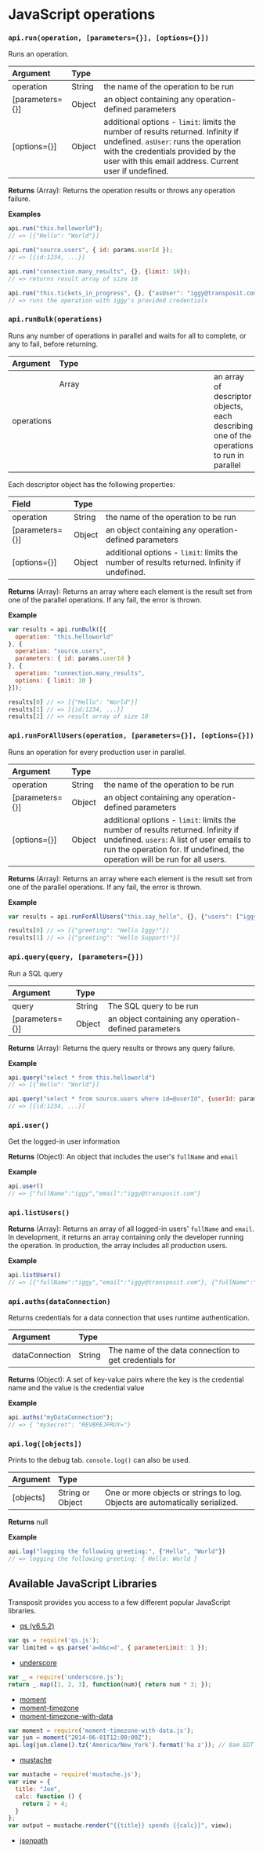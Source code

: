 # JavaScript operations

### `api.run(operation, [parameters={}], [options={}])`

Runs an operation.

| Argument | Type |  |
| :--- | :--- | :--- |
| operation | String | the name of the operation to be run |
| \[parameters={}\] | Object | an object containing any operation-defined parameters |
| \[options={}\] | Object | additional options - `limit`: limits the number of results returned. Infinity if undefined. `asUser`: runs the operation with the credentials provided by the user with this email address. Current user if undefined. |

**Returns** \(Array\): Returns the operation results or throws any operation failure.

**Examples**

```javascript
api.run("this.helloworld");
// => [{"Hello": "World"}]

api.run("source.users", { id: params.userId });
// => [{id:1234, ...}]

api.run("connection.many_results", {}, {limit: 10});
// => returns result array of size 10

api.run("this.tickets_in_progress", {}, {"asUser": "iggy@transposit.com"})
// => runs the operation with iggy's provided credentials
```

### `api.runBulk(operations)`

Runs any number of operations in parallel and waits for all to complete, or any to fail, before returning.

| Argument | Type |  |
| :--- | :--- | :--- |
| operations | Array<Object> | an array of descriptor objects, each describing one of the operations to run in parallel |
  
Each descriptor object has the following properties:

| Field | Type |  |
| :--- | :--- | :--- |
| operation | String | the name of the operation to be run |
| \[parameters={}\] | Object | an object containing any operation-defined parameters |
| \[options={}\] | Object | additional options - `limit`: limits the number of results returned. Infinity if undefined. |

**Returns** \(Array\): Returns an array where each element is the result set from one of the parallel operations. If any fail, the error is thrown.

**Example**

```javascript
var results = api.runBulk([{
  operation: "this.helloworld"
}, {
  operation: "source.users",
  parameters: { id: params.userId }
}, {
  operation: "connection.many_results",
  options: { limit: 10 }
}]);

results[0] // => [{"Hello": "World"}]
results[1] // => [{id:1234, ...}]
results[2] // => result array of size 10
```

### `api.runForAllUsers(operation, [parameters={}], [options={}])`

Runs an operation for every production user in parallel.

| Argument | Type |  |
| :--- | :--- | :--- |
| operation | String | the name of the operation to be run |
| \[parameters={}\] | Object | an object containing any operation-defined parameters |
| \[options={}\] | Object | additional options - `limit`: limits the number of results returned. Infinity if undefined. `users`: A list of user emails to run the operation for. If undefined, the operation will be run for all users. |

**Returns** \(Array\): Returns an array where each element is the result set from one of the parallel operations. If any fail, the error is thrown.

**Example**

```javascript
var results = api.runForAllUsers("this.say_hello", {}, {"users": ["iggy@transposit", "support@transposit"]});

results[0] // => [{"greeting": "Hello Iggy!"}]
results[1] // => [{"greeting": "Hello Support!"}]
```

### `api.query(query, [parameters={}])`

Run a SQL query

| Argument | Type |  |
| :--- | :--- | :--- |
| query | String | The SQL query to be run |
| \[parameters={}\] | Object | an object containing any operation-defined parameters |

**Returns** \(Array\): Returns the query results or throws any query failure.

**Example**

```javascript
api.query("select * from this.helloworld")
// => [{"Hello": "World"}]

api.query("select * from source.users where id=@userId", {userId: params.userId});
// => [{id:1234, ...}]
```

### `api.user()`

Get the logged-in user information

**Returns** \(Object\): An object that includes the user's `fullName` and `email`

**Example**

```javascript
api.user()
// => {"fullName":"iggy","email":"iggy@transposit.com"}
```

### `api.listUsers()`

**Returns** \(Array\): Returns an array of all logged-in users' `fullName` and `email`. In development, it returns an array containing only the developer running the operation. In production, the array includes all production users.

**Example**

```javascript
api.listUsers()
// => [{"fullName":"iggy","email":"iggy@transposit.com"}, {"fullName":"support","email":"support@transposit.com"}]
```

### `api.auths(dataConnection)`

Returns credentials for a data connection that uses runtime authentication.

| Argument | Type |  |
| :--- | :--- | :--- |
| dataConnection | String | The name of the data connection to get credentials for |

**Returns** \(Object\): A set of key-value pairs where the key is the credential name and the value is the credential value

**Example**

```javascript
api.auths("myDataConnection");
// => { "mySecret": "REVBREJFRUY="}
```

### `api.log([objects])`

Prints to the debug tab. `console.log()` can also be used.

| Argument | Type |  |
| :--- | :--- | :--- |
| \[objects\] | String or Object | One or more objects or strings to log. Objects are automatically serialized. |

**Returns** null

**Example**

```javascript
api.log("logging the following greeting:", {"Hello", "World"})
// => logging the following greeting: { Hello: World }
```

## Available JavaScript Libraries

Transposit provides you access to a few different popular JavaScript libraries.

* [qs \(v6.5.2\)](https://github.com/ljharb/qs)
```javascript
var qs = require('qs.js');
var limited = qs.parse('a=b&c=d', { parameterLimit: 1 });
```

* [underscore](https://underscorejs.org/)
```javascript
var _ = require('underscore.js');
return _.map([1, 2, 3], function(num){ return num * 3; });
```

* [moment](https://momentjs.com/timezone/)
* [moment-timezone](https://momentjs.com/timezone/)
* [moment-timezone-with-data](https://momentjs.com/timezone/)
```javascript
var moment = require('moment-timezone-with-data.js');
var jun = moment("2014-06-01T12:00:00Z");
api.log(jun.clone().tz('America/New_York').format('ha z')); // 8am EDT
```

* [mustache](https://github.com/janl/mustache.js)
```javascript
var mustache = require('mustache.js');
var view = {
  title: "Joe",
  calc: function () {
    return 2 + 4;
  }
};
var output = mustache.render("{{title}} spends {{calc}}", view);
```

* [jsonpath](https://github.com/dchester/jsonpath)
